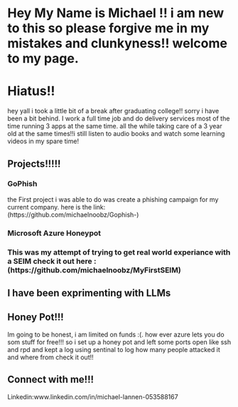 <h1> Hey My Name is Michael !! i am new to this so please forgive me in my mistakes and clunkyness!! welcome to my page.</h1>
<h1>Hiatus!!</h1>
<body 1> hey yall i took a little bit of a break after graduating college!! sorry i have been a bit behind. I work a full time job and do delivery services most of the time running 3 apps at the same time. all the while taking care of a 3 year old at the same times!!i still listen to audio books and watch some learning videos in my spare time!</body>
<h2> Projects!!!!!</h2>
<h3>GoPhish</h3>
<body 1 > the First project i was able to do was create a phishing campaign for my current company. here is the link:(https://github.com/michaelnoobz/Gophish-)</body>
<h3> Microsoft Azure Honeypot<h3>
<body 1> This was my attempt of trying to get real world experiance with a SEIM check it out here : (https://github.com/michaelnoobz/MyFirstSEIM) </body>
<h2>I have been exprimenting with LLMs </h2>
<h2> Honey Pot!!!</h2>
<body 1> Im going to be honest, i am limited on funds :(. how ever azure lets you do som stuff for free!!! so i set up a honey pot and left some ports open like ssh and rpd and kept a log using sentinal to log how many people attacked it and where from check it out!!</body>
<h2>Connect with me!!!</h2>
<Body>Linkedin:www.linkedin.com/in/michael-lannen-053588167 </Body>
